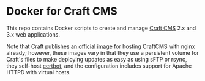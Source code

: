 # Docker for Craft CMS

This repo contains Docker scripts to create and manage [Craft CMS](https://craftcms.com) 2.x and 3.x web applications.

Note that Craft publishes [an official image](https://hub.docker.com/r/craftcms/nginx) for hosting CraftCMS with nginx already; however, these images vary in that they use a persistent volume for Craft's files to make deploying updates as easy as using sFTP or rsync, they self-host [certbot](https://certbot.eff.org/), and the configuration includes support for Apache HTTPD with virtual hosts.
